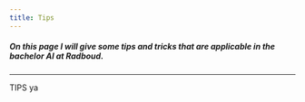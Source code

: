 ```yaml
---
title: Tips
---
```


##### On this page I will give some tips and tricks that are applicable in the bachelor AI at Radboud.

___

TIPS ya